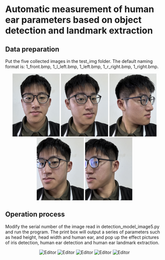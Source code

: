 # Automatic measurement of human ear parameters based on object detection and landmark extraction
 
## Data preparation

Put the five collected images in the test_img folder. The default naming format is: 1_front.bmp, 1_l_left.bmp, 1_left.bmp, 1_r_right.bmp, 1_right.bmp.

<div align="center">
	<img src="/test_img/1_front.bmp" alt="Editor" width="150" >
	<img src="/test_img/1_l_left.bmp" alt="Editor" width="150">
 <img src="/test_img/1_left.bmp" alt="Editor" width="150">
 <img src="/test_img/1_r_right.bmp" alt="Editor" width="150">
 <img src="/test_img/1_right.bmp" alt="Editor" width="150">
</div>

## Operation process

Modify the serial number of the image read in detection_model_image5.py and run the program. The print box will output a series of parameters such as head height, head width and human ear, and pop up the effect pictures of iris detection, human ear detection and human ear landmark extraction.

<div align="center">
	<img src="/result/1.jpg" alt="Editor" width="150" >
	<img src="/result/2.jpg" alt="Editor" width="150" >
	<img src="/result/3.jpg" alt="Editor" width="150" >
	<img src="/result/4.jpg" alt="Editor" width="150" >
	<img src="/result/5.jpg" alt="Editor" width="150" >
</div>
